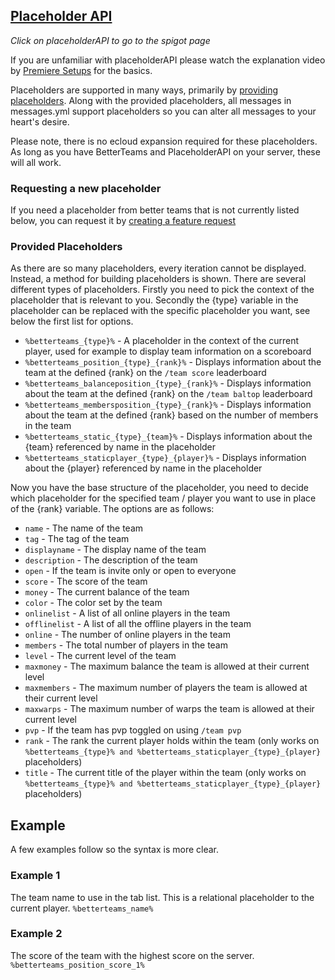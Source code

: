 ## [Placeholder API](https://www.spigotmc.org/resources/placeholderapi.6245/)

_Click on placeholderAPI to go to the spigot page_

If you are unfamiliar with placeholderAPI please watch the explanation video
by [Premiere Setups](https://www.youtube.com/watch?v=r8weU5HRxL4) for the basics.

Placeholders are supported in many ways, primarily by [providing placeholders](#Provided-Placeholders). Along with the
provided placeholders, all messages in messages.yml support placeholders so you can alter all messages to your heart's
desire.

Please note, there is no ecloud expansion required for these placeholders. As long as you have BetterTeams and
PlaceholderAPI on your server, these will all work.

### Requesting a new placeholder

If you need a placeholder from better teams that is not currently listed below, you can request it
by [creating a feature request](https://github.com/booksaw/BetterTeams/issues/new/choose)

### Provided Placeholders

As there are so many placeholders, every iteration cannot be displayed. Instead, a method for building placeholders is
shown.
There are several different types of placeholders. Firstly you need to pick the context of the placeholder that is
relevant to you. Secondly the {type} variable in the placeholder can be replaced with the specific placeholder you want,
see below the first list for options.

* `%betterteams_{type}%` - A placeholder in the context of the current player, used for example to display team
  information on a scoreboard
* `%betterteams_position_{type}_{rank}%` - Displays information about the team at the defined {rank} on the
  `/team score` leaderboard
* `%betterteams_balanceposition_{type}_{rank}%` - Displays information about the team at the defined {rank} on the
  `/team baltop` leaderboard
* `%betterteams_membersposition_{type}_{rank}%` - Displays information about the team at the defined {rank} based on the
  number of members in the team
* `%betterteams_static_{type}_{team}%` - Displays information about the {team} referenced by name in the placeholder
* `%betterteams_staticplayer_{type}_{player}%` - Displays information about the {player} referenced by name in the
  placeholder

Now you have the base structure of the placeholder, you need to decide which placeholder for the specified team / player
you want to use in place of the {rank} variable. The options are as follows:

* `name` - The name of the team
* `tag` - The tag of the team
* `displayname` - The display name of the team
* `description` - The description of the team
* `open` - If the team is invite only or open to everyone
* `score` - The score of the team
* `money` - The current balance of the team
* `color` - The color set by the team
* `onlinelist` - A list of all online players in the team
* `offlinelist` - A list of all the offline players in the team
* `online` - The number of online players in the team
* `members` - The total number of players in the team
* `level` - The current level of the team
* `maxmoney` - The maximum balance the team is allowed at their current level
* `maxmembers` - The maximum number of players the team is allowed at their current level
* `maxwarps` - The maximum number of warps the team is allowed at their current level
* `pvp` - If the team has pvp toggled on using `/team pvp`
* `rank` - The rank the current player holds within the team (only works on
  `%betterteams_{type}% and %betterteams_staticplayer_{type}_{player}` placeholders)
* `title` - The current title of the player within the team (only works on
  `%betterteams_{type}% and %betterteams_staticplayer_{type}_{player}` placeholders)

## Example

A few examples follow so the syntax is more clear.

### Example 1

The team name to use in the tab list. This is a relational placeholder to the current player. `%betterteams_name%`

### Example 2

The score of the team with the highest score on the server. `%betterteams_position_score_1%`